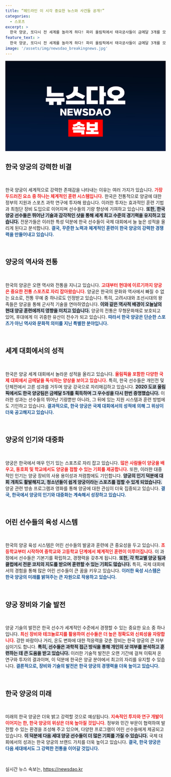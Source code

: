 ```yaml
---
title: “헤드라인 이 시각 중요한 뉴스와 사건들 공개!”
categories:
  - 스포츠
excerpt: >
  한국 양궁, 또다시 전 세계를 놀라게 하다! 파리 올림픽에서 태극궁사들이 금메달 3개를 모두 차지하며 그 강력한 비결에 대한 질문이 쏟아지고 있다. 그들의 비밀은 무엇일까? 클릭해서 확인해보세요!
feature_text: >
  한국 양궁, 또다시 전 세계를 놀라게 하다! 파리 올림픽에서 태극궁사들이 금메달 3개를 모두 차지하며 그 강력한 비결에 대한 질문이 쏟아지고 있다. 그들의 비밀은 무엇일까? 클릭해서 확인해보세요!
image: '/assets/img/newsdao_breakingnews.jpg'
---
```


<p><img src="/assets/img/newsdao_breakingnews.jpg" alt="bookingtag 속보" /></p>

<h2 data-ke-size="size26">한국 양궁의 강력한 비결</h2>

<p data-ke-size="size16">&nbsp;</p>

<p>한국 양궁이 세계적으로 강력한 존재감을 나타내는 이유는 여러 가지가 있습니다. <b><span style="color: #ee2323;">가장 두드러진 요소 중 하나는 체계적인 훈련 시스템입니다.</span></b> 한국은 전통적으로 양궁에 대한 정부의 지원과 스포츠 과학 연구에 투자해 왔습니다. 이러한 투자는 효과적인 훈련 기법과 최첨단 장비 도입으로 이어지며 선수들의 기량 향상에 기여하고 있습니다. <b><span style="background-color: #21538527;">또한, 한국 양궁 선수들은 뛰어난 기술과 감각적인 샷을 통해 세계 최고 수준의 경기력을 유지하고 있습니다.</span></b> 전문가들은 이러한 특성 덕분에 한국 선수들이 국제 대회에서 늘 높은 성적을 올리게 된다고 분석합니다. <b><span style="color: #1a5490;">결국, 꾸준한 노력과 체계적인 훈련이 한국 양궁의 강력한 경쟁력을 만들어내고 있습니다.</span></b></p>

<p data-ke-size="size16">&nbsp;</p>

<h2 data-ke-size="size26">양궁의 역사와 전통</h2>

<p data-ke-size="size16">&nbsp;</p>

<p>한국의 양궁은 오랜 역사와 전통을 지니고 있습니다. <b><span style="color: #ee2323;">고대부터 현대에 이르기까지 양궁은 중요한 전통 스포츠로 자리 잡아왔습니다.</span></b> 양궁은 한국의 문화와 역사에서 빠질 수 없는 요소로, 전통 무예 중 하나로도 인정받고 있습니다. 특히, 고려시대와 조선시대의 왕족들은 양궁을 통해 군사적 기술을 연마하였습니다. <b><span style="background-color: #21538527;">이와 같은 역사적 배경이 오늘날의 현대 양궁 훈련에까지 영향을 미치고 있습니다.</span></b> 양궁의 전통은 무형문화재로 보호되고 있어, 후대에게 이 귀중한 유산이 전수가 되고 있습니다. <b><span style="color: #1a5490;">따라서 한국 양궁은 단순한 스포츠가 아닌 역사와 문화적 의미를 지닌 특별한 분야입니다.</span></b></p>

<p data-ke-size="size16">&nbsp;</p>

<h2 data-ke-size="size26">세계 대회에서의 성적</h2>

<p data-ke-size="size16">&nbsp;</p>

<p>한국은 양궁 세계 대회에서 놀라운 성적을 올리고 있습니다. <b><span style="color: #ee2323;">올림픽을 포함한 다양한 국제 대회에서 금메달을 독식하는 양상을 보이고 있습니다.</span></b> 특히, 한국 선수들은 개인전 및 단체전에서 고른 성과를 거두며 양궁 강국으로 자리매김하고 있습니다. <b><span style="background-color: #21538527;">2020 도쿄 올림픽에서도 한국 양궁팀은 금메달 5개를 획득하며 그 우수성을 다시 한번 증명했습니다.</span></b> 이러한 성과는 선수들의 뛰어난 기량뿐만 아니라, 그 뒤에 있는 지원 시스템과 훈련 방법에도 기인하고 있습니다. <b><span style="color: #1a5490;">결과적으로, 한국 양궁은 국제 대회에서의 성적에 의해 그 위상이 더욱 공고해지고 있습니다.</span></b></p>

<p data-ke-size="size16">&nbsp;</p>

<h2 data-ke-size="size26">양궁의 인기와 대중화</h2>

<p data-ke-size="size16">&nbsp;</p>

<p>양궁은 한국에서 매우 인기 있는 스포츠로 자리 잡고 있습니다. <b><span style="color: #ee2323;">많은 사람들이 양궁을 배우고, 동호회 및 학교에서도 양궁을 접할 수 있는 기회를 제공합니다.</span></b> 또한, 이러한 대중적인 인기는 양궁 장비의 사용 용이성과 저렴함에도 기인합니다. <b><span style="background-color: #21538527;">양궁의 인기 덕분에 대회 개최도 활발해지고, 청소년들이 쉽게 양궁이라는 스포츠를 접할 수 있게 되었습니다.</span></b> 양궁 관련 방송 프로그램과 영화를 통해 양궁에 대한 관심이 더욱 집중되고 있습니다. <b><span style="color: #1a5490;">결국, 한국에서 양궁의 인기와 대중화는 계속해서 성장하고 있습니다.</span></b></p>

<p data-ke-size="size16">&nbsp;</p>

<h2 data-ke-size="size26">어린 선수들의 육성 시스템</h2>

<p data-ke-size="size16">&nbsp;</p>

<p>한국의 양궁 육성 시스템은 어린 선수들의 발굴과 훈련에 큰 중요성을 두고 있습니다. <b><span style="color: #ee2323;">초등학교부터 시작하여 중학교와 고등학교 단계에서 체계적인 훈련이 이루어집니다.</span></b> 이 과정에서 선수들은 기본기를 확립하고, 경쟁력을 갖추게 됩니다. <b><span style="background-color: #21538527;">또한, 각 학교별 양궁 팀과 클럽에서 전문 코치의 지도를 받으며 훈련할 수 있는 기회도 많습니다.</span></b> 특히, 국제 대회에서의 경험을 통해 많은 어린 선수들이 큰 꿈을 키우고 있습니다. <b><span style="color: #1a5490;">이러한 육성 시스템은 한국 양궁의 미래를 밝혀주는 큰 자원으로 작용하고 있습니다.</span></b></p>

<p data-ke-size="size16">&nbsp;</p>

<h2 data-ke-size="size26">양궁 장비와 기술 발전</h2>

<p data-ke-size="size16">&nbsp;</p>

<p>양궁 기술의 발전은 한국 선수가 세계적인 수준에서 경쟁할 수 있는 중요한 요소 중 하나입니다. <b><span style="color: #ee2323;">최신 장비와 테크놀로지를 활용하여 선수들은 더 높은 정확도와 신뢰성을 자랑합니다.</span></b> 강한 바람이나 거리, 온도 변화에 대한 적응력을 갖춘 장비는 한국 양궁의 큰 자부심이기도 합니다. <b><span style="background-color: #21538527;">특히, 선수들은 과학적 접근 방식을 통해 개인의 샷 여부를 분석하고 훈련하는 데 큰 도움을 받고 있습니다.</span></b> 이러한 기술적 발전은 오랜 기간에 걸쳐 이뤄져 온 연구와 투자의 결과이며, 이 덕분에 한국은 양궁 분야에서 최고의 자리를 유지할 수 있습니다. <b><span style="color: #1a5490;">결론적으로, 장비와 기술의 발전은 한국 양궁의 경쟁력을 더욱 높이고 있습니다.</span></b></p>

<p data-ke-size="size16">&nbsp;</p>

<h2 data-ke-size="size26">한국 양궁의 미래</h2>

<p data-ke-size="size16">&nbsp;</p>

<p>미래의 한국 양궁은 더욱 밝고 강력할 것으로 예상됩니다. <b><span style="color: #ee2323;">지속적인 투자와 연구 개발이 이어지는 한, 한국 양궁의 위상은 더욱 높아질 것입니다.</span></b> 정부와 민간 부문이 협력하여 발전할 수 있는 환경을 조성해 주고 있으며, 다양한 프로그램이 어린 선수들에게 제공되고 있습니다. <b><span style="background-color: #21538527;">이 덕분에 다음 세대 양궁 선수들이 더 많은 기회를 가질 수 있습니다.</span></b> 국제 대회에서의 성과는 한국 양궁의 브랜드 가치를 더욱 높이고 있습니다. <b><span style="color: #1a5490;">결국, 한국 양궁은 다음 세대에서도 그 강력한 전통을 이어갈 것입니다.</span></b></p>

<p data-ke-size="size16">&nbsp;</p>
실시간 뉴스 속보는, <a href="https://newsdao.kr" rel="dofollow">https://newsdao.kr</a>


